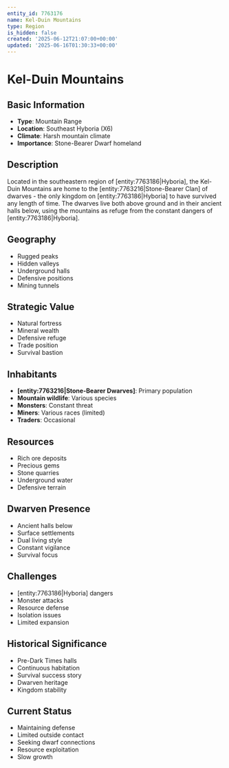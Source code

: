 ```yaml
---
entity_id: 7763176
name: Kel-Duin Mountains
type: Region
is_hidden: false
created: '2025-06-12T21:07:00+00:00'
updated: '2025-06-16T01:30:33+00:00'
---
```


# Kel-Duin Mountains

## Basic Information

- **Type**: Mountain Range
- **Location**: Southeast Hyboria (X6)
- **Climate**: Harsh mountain climate
- **Importance**: Stone-Bearer Dwarf homeland

## Description

Located in the southeastern region of [entity:7763186|Hyboria], the Kel-Duin Mountains are home to the [entity:7763216|Stone-Bearer Clan] of dwarves - the only kingdom on [entity:7763186|Hyboria] to have survived any length of time. The dwarves live both above ground and in their ancient halls below, using the mountains as refuge from the constant dangers of [entity:7763186|Hyboria].

## Geography

- Rugged peaks
- Hidden valleys
- Underground halls
- Defensive positions
- Mining tunnels

## Strategic Value

- Natural fortress
- Mineral wealth
- Defensive refuge
- Trade position
- Survival bastion

## Inhabitants

- **[entity:7763216|Stone-Bearer Dwarves]**: Primary population
- **Mountain wildlife**: Various species
- **Monsters**: Constant threat
- **Miners**: Various races (limited)
- **Traders**: Occasional

## Resources

- Rich ore deposits
- Precious gems
- Stone quarries
- Underground water
- Defensive terrain

## Dwarven Presence

- Ancient halls below
- Surface settlements
- Dual living style
- Constant vigilance
- Survival focus

## Challenges

- [entity:7763186|Hyboria] dangers
- Monster attacks
- Resource defense
- Isolation issues
- Limited expansion

## Historical Significance

- Pre-Dark Times halls
- Continuous habitation
- Survival success story
- Dwarven heritage
- Kingdom stability

## Current Status

- Maintaining defense
- Limited outside contact
- Seeking dwarf connections
- Resource exploitation
- Slow growth